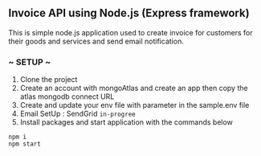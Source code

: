 ## Invoice API using Node.js (Express framework)
This is simple node.js application used to create invoice for customers  for their goods and services and send email notification.


### ~ SETUP ~
1. Clone the project 
2. Create an account with mongoAtlas and create an app then copy the atlas mongodb connect URL
3. Create and update your env file with parameter in the sample.env file
4. Email SetUp : SendGrid ` in-progree `
5. Install packages and start application with the commands below
```
npm i
npm start

```